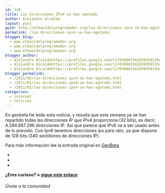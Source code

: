 ```yaml
---
id: 128
title: Las direcciones IPv4 se han agotado
author: Alejandro Alcalde
layout: post
guid: http://elbauldelprogramador.org/las-direcciones-ipv4-se-han-agotado/
permalink: /las-direcciones-ipv4-se-han-agotado/
blogger_blog:
  - www.elbauldelprogramador.org
  - www.elbauldelprogramador.org
  - www.elbauldelprogramador.org
blogger_author:
  - Alejandro Alcaldehttps://profiles.google.com/117030001562039350135noreply@blogger.com
  - Alejandro Alcaldehttps://profiles.google.com/117030001562039350135noreply@blogger.com
  - Alejandro Alcaldehttps://profiles.google.com/117030001562039350135noreply@blogger.com
blogger_permalink:
  - /2011/02/las-direcciones-ipv4-se-han-agotado.html
  - /2011/02/las-direcciones-ipv4-se-han-agotado.html
  - /2011/02/las-direcciones-ipv4-se-han-agotado.html
categories:
  - internet
  - noticias
---
```

En genbeta he leido esta noticia, y resulta que esta semana ya se han repartido todas las direcciones IP que IPv4 proporciona (32 bits), es decir, 4.294.967.296 direcciones IP. Asi que parece que IPv6 va a ser usado antes de lo previsto. Con Ipv6 tenemos direcciones ips para rato, ya que dispone de 128 bits (340 sextillones de direcciones IP).

Para más información lee la entrada original en <a target="_blank" href="http://www.genbeta.com/actualidad/las-ultimas-direcciones-ipv4-se-han-agotado-ipv6-es-la-solucion">GenBeta</a>

<div class="sharedaddy">
  <div class="sd-content">
    <ul>
      <li>
        <a class="hastip" rel="nofollow" href="http://twitter.com/home?status=Las direcciones IPv4 se han agotado+http://elbauldelprogramador.com/las-direcciones-ipv4-se-han-agotado/+V%C3%ADa+%40elbaulp" onclick="javascript:window.open(this.href, '', 'menubar=no,toolbar=no,resizable=yes,scrollbars=yes,height=600,width=600');return false;" title="Compartir en Twitter" target="_blank"><span class="iconbox-title"><i class="icon-twitter icon-2x"></i></span></a>
      </li>
      <li>
        <a class="hastip" rel="nofollow" href="http://www.facebook.com/sharer.php?u=http://elbauldelprogramador.com/las-direcciones-ipv4-se-han-agotado/&t=Las direcciones IPv4 se han agotado+http://elbauldelprogramador.com/las-direcciones-ipv4-se-han-agotado/+V%C3%ADa+%40elbaulp" onclick="javascript:window.open(this.href, '', 'menubar=no,toolbar=no,resizable=yes,scrollbars=yes,height=600,width=600');return false;" title="Compartir en Facebook" target="_blank"><span class="iconbox-title"><i class="icon-facebook icon-2x"></i></span></a>
      </li>
      <li>
        <a class="hastip" rel="nofollow" href="https://plus.google.com/share?url=Las direcciones IPv4 se han agotado+http://elbauldelprogramador.com/las-direcciones-ipv4-se-han-agotado/+V%C3%ADa+%40elbaulp" onclick="javascript:window.open(this.href, '', 'menubar=no,toolbar=no,resizable=yes,scrollbars=yes,height=600,width=600');return false;" title="Compartir en G+" target="_blank"><span class="iconbox-title"><i class="icon-google-plus icon-2x"></i></span></a>
      </li>
    </ul>
  </div>
</div>

<span id="socialbottom" class="highlight style-2">

<p>
  <strong>¿Eres curioso? » <a onclick="javascript:_gaq.push(['_trackEvent','random','click-random']);" href="/index.php?random=1">sigue este enlace</a></strong>
</p>

<h6>
  Únete a la comunidad
</h6>

<div class="iconsc hastip" title="2240 seguidores">
  <a href="http://twitter.com/elbaulp" target="_blank"><i class="icon-twitter"></i></a>
</div>

<div class="iconsc hastip" title="2452 fans">
  <a href="http://facebook.com/elbauldelprogramador" target="_blank"><i class="icon-facebook"></i></a>
</div>

<div class="iconsc hastip" title="0 +1s">
  <a href="http://plus.google.com/+Elbauldelprogramador" target="_blank"><i class="icon-google-plus"></i></a>
</div>

<div class="iconsc hastip" title="Repositorios">
  <a href="http://github.com/algui91" target="_blank"><i class="icon-github"></i></a>
</div>

<div class="iconsc hastip" title="Feed RSS">
  <a href="http://elbauldelprogramador.com/feed" target="_blank"><i class="icon-rss"></i></a>
</div></span>